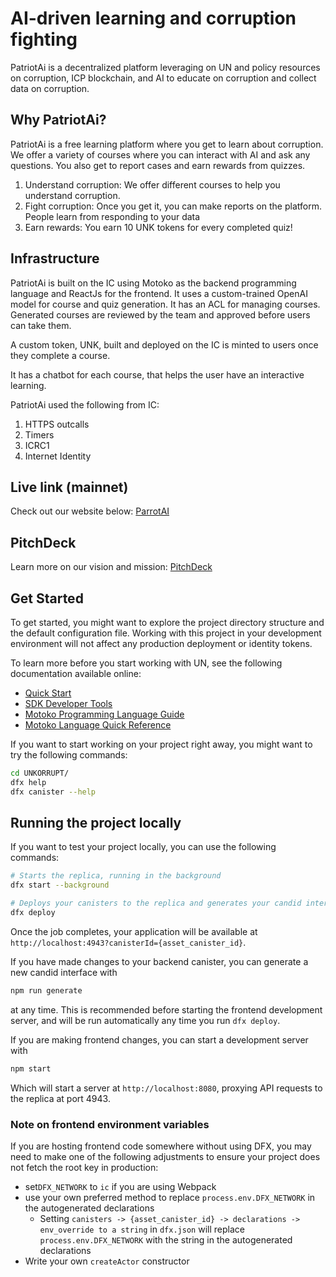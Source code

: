 # AI-driven learning and corruption fighting

PatriotAi is a decentralized platform leveraging on UN and policy resources on corruption, ICP blockchain, and AI to educate on corruption and collect data on corruption.

## Why PatriotAi?

PatriotAi is a free learning platform where you get to learn about corruption. We offer a variety of courses where you can interact with AI and ask any questions. You also get to report cases and earn rewards from quizzes.

1. Understand corruption: We offer different courses to help you understand corruption.
2. Fight corruption: Once you get it, you can make reports on the platform. People learn from responding to your data
3. Earn rewards: You earn 10 UNK tokens for every completed quiz!

## Infrastructure

PatriotAi is built on the IC using Motoko as the backend programming language and ReactJs for the frontend. It uses a custom-trained OpenAI model for course and quiz generation. It has an ACL for managing courses. Generated courses are reviewed by the team and approved before users can take them.

A custom token, UNK,  built and deployed on the IC is minted to users once they complete a course.

It has a chatbot for each course, that helps the user have an interactive learning.

PatriotAi used the following from IC:
1. HTTPS outcalls
2. Timers
3. ICRC1
4. Internet Identity


## Live link (mainnet)
 Check out our website below:
  [ParrotAI](https://kzwfs-haaaa-aaaak-ak3uq-cai.icp0.io)


## PitchDeck 
 Learn more on our vision and mission:
  [PitchDeck](https://shorturl.at/Gx6k7)

## Get Started

To get started, you might want to explore the project directory structure and the default configuration file. Working with this project in your development environment will not affect any production deployment or identity tokens.

To learn more before you start working with UN, see the following documentation available online:

- [Quick Start](https://internetcomputer.org/docs/current/developer-docs/setup/deploy-locally)
- [SDK Developer Tools](https://internetcomputer.org/docs/current/developer-docs/setup/install)
- [Motoko Programming Language Guide](https://internetcomputer.org/docs/current/motoko/main/motoko)
- [Motoko Language Quick Reference](https://internetcomputer.org/docs/current/motoko/main/language-manual)

If you want to start working on your project right away, you might want to try the following commands:

```bash
cd UNKORRUPT/
dfx help
dfx canister --help
```

## Running the project locally

If you want to test your project locally, you can use the following commands:

```bash
# Starts the replica, running in the background
dfx start --background

# Deploys your canisters to the replica and generates your candid interface
dfx deploy
```

Once the job completes, your application will be available at `http://localhost:4943?canisterId={asset_canister_id}`.

If you have made changes to your backend canister, you can generate a new candid interface with

```bash
npm run generate
```

at any time. This is recommended before starting the frontend development server, and will be run automatically any time you run `dfx deploy`.

If you are making frontend changes, you can start a development server with

```bash
npm start
```

Which will start a server at `http://localhost:8080`, proxying API requests to the replica at port 4943.

### Note on frontend environment variables

If you are hosting frontend code somewhere without using DFX, you may need to make one of the following adjustments to ensure your project does not fetch the root key in production:

- set`DFX_NETWORK` to `ic` if you are using Webpack
- use your own preferred method to replace `process.env.DFX_NETWORK` in the autogenerated declarations
  - Setting `canisters -> {asset_canister_id} -> declarations -> env_override to a string` in `dfx.json` will replace `process.env.DFX_NETWORK` with the string in the autogenerated declarations
- Write your own `createActor` constructor



